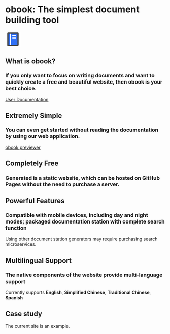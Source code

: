 # obook: The simplest document building tool


<l-m src="https://cdn.jsdelivr.net/npm/obook@2.1.15/blocks/simp-block.html"></l-m>

 

<simp-block>


<img src="../publics/logo.svg" class="logo" />

## What is obook?

### If you only want to focus on writing documents and want to quickly create a free and beautiful website, then obook is your best choice.


[User Documentation](./docs/index.md)

</simp-block>



<simp-block>

## Extremely Simple

### You can even get started without reading the documentation by using our web application.

[obook previewer](https://kirakiray.github.io/o-book/webapp/)


</simp-block>



<simp-block>

## Completely Free

### Generated is a static website, which can be hosted on GitHub Pages without the need to purchase a server.


</simp-block>



<simp-block>

## Powerful Features

### Compatible with mobile devices, including day and night modes; packaged documentation station with complete search function


Using other document station generators may require purchasing search microservices.


</simp-block>



<simp-block>

## Multilingual Support

### The native components of the website provide multi-language support

Currently supports **English**, **Simplified Chinese**, **Traditional Chinese**, **Spanish**


</simp-block>



<simp-block>

## Case study

The current site is an example.

</simp-block>

